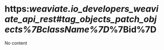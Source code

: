 # https:__weaviate.io_developers_weaviate_api_rest#tag_objects_patch_objects_%7BclassName%7D_%7Bid%7D
No content